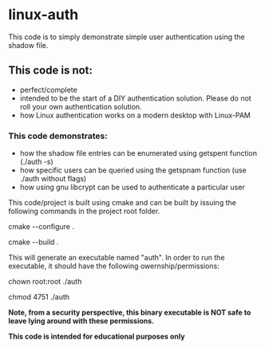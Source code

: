 # linux-auth
This code is to simply demonstrate simple user authentication using the shadow file.

## This code is not:
- perfect/complete
- intended to be the start of a DIY authentication solution. Please do not roll your own authentication solution.
- how Linux authentication works on a modern desktop with Linux-PAM

### This code demonstrates:
- how the shadow file entries can be enumerated using getspent function (./auth -s)
- how specific users can be queried using the getspnam function (use ./auth without flags)
- how using gnu libcrypt can be used to authenticate a particular user

This code/project is built using cmake and can be built by issuing the following commands in the project root folder.

cmake --configure .

cmake --build .

This will generate an executable named "auth". In order to run the executable, it should have the following owernship/permissions:

chown root:root ./auth

chmod 4751 ./auth

**Note, from a security perspective, this binary executable is NOT safe to leave lying around with these permissions.** 

**This code is intended for educational purposes only**

